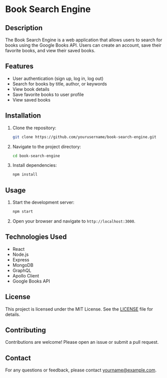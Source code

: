 # Book Search Engine

## Description
The Book Search Engine is a web application that allows users to search for books using the Google Books API. Users can create an account, save their favorite books, and view their saved books.

## Features
- User authentication (sign up, log in, log out)
- Search for books by title, author, or keywords
- View book details
- Save favorite books to user profile
- View saved books

## Installation
1. Clone the repository:
    ```bash
    git clone https://github.com/yourusername/book-search-engine.git
    ```
2. Navigate to the project directory:
    ```bash
    cd book-search-engine
    ```
3. Install dependencies:
    ```bash
    npm install
    ```

## Usage
1. Start the development server:
    ```bash
    npm start
    ```
2. Open your browser and navigate to `http://localhost:3000`.

## Technologies Used
- React
- Node.js
- Express
- MongoDB
- GraphQL
- Apollo Client
- Google Books API

## License
This project is licensed under the MIT License. See the [LICENSE](LICENSE) file for details.

## Contributing
Contributions are welcome! Please open an issue or submit a pull request.

## Contact
For any questions or feedback, please contact [yourname@example.com](mailto:yourname@example.com).

